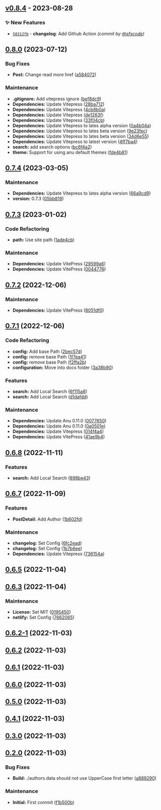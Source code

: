 ## [v0.8.4] - 2023-08-28
### :sparkles: New Features
- [`58312fb`](https://github.com/sfxcode/vitepress-blog-starter/commit/58312fbfcf442efeaa442cfabb85eb9a28d7e2e1) - **changelog**: Add Github Action *(commit by [@sfxcode](https://github.com/sfxcode))*


## [0.8.0](https://github.com/sfxcode/vitepress-blog-starter/compare/v0.7.4...v0.8.0) (2023-07-12)


### Bug Fixes

* **Post:** Change read more href ([a584072](https://github.com/sfxcode/vitepress-blog-starter/commit/a5840728045f6cd6c6bc319b858f6e1da9b219e3))


### Maintenance

* **.gitignore:** Add vitepress ignore ([bef8dc9](https://github.com/sfxcode/vitepress-blog-starter/commit/bef8dc9cba3f208b7da6ec77de151be504c753a2))
* **Dependencies:** Update Vitepress ([28ba712](https://github.com/sfxcode/vitepress-blog-starter/commit/28ba712c399d3ee1e2851c96aded3372d4880498))
* **Dependencies:** Update Vitepress ([4cb8b0a](https://github.com/sfxcode/vitepress-blog-starter/commit/4cb8b0adfadb0623ce5e9880f2dcafc9eba019f3))
* **Dependencies:** Update Vitepress ([de1263f](https://github.com/sfxcode/vitepress-blog-starter/commit/de1263f5c72feeccf94baced7942571be5bb24fa))
* **Dependencies:** Update Vitepress ([33f04cb](https://github.com/sfxcode/vitepress-blog-starter/commit/33f04cba899f1d8ba1dfb7735174424b2b8235e1))
* **Dependencies:** Update Vitepress to lates alpha version ([0a4b04a](https://github.com/sfxcode/vitepress-blog-starter/commit/0a4b04a1a69f1cfcb493a5894e92a65453dbf64a))
* **Dependencies:** Update Vitepress to lates beta version ([9e23fec](https://github.com/sfxcode/vitepress-blog-starter/commit/9e23fec61f0f6ceee56a91e6b8b15dcf8df1996f))
* **Dependencies:** Update Vitepress to lates beta version ([34d6e55](https://github.com/sfxcode/vitepress-blog-starter/commit/34d6e551a7485b3b3df35c43ea93cee8eafac672))
* **Dependencies:** Update Vitepress to latest version ([4ff7ba4](https://github.com/sfxcode/vitepress-blog-starter/commit/4ff7ba40b375b48c16f91d865f98540b90c1ae56))
* **search:** add search options ([bc6f4a2](https://github.com/sfxcode/vitepress-blog-starter/commit/bc6f4a2b956a33058d2cabb70a98ed7716b8b48f))
* **theme:** Support for using anu default themes ([fde4b81](https://github.com/sfxcode/vitepress-blog-starter/commit/fde4b814a280e02e4fdb5adecb388e27148e9a31))

## [0.7.4](https://github.com/sfxcode/vitepress-blog-starter/compare/v0.7.3...v0.7.4) (2023-03-05)


### Maintenance

* **Dependencies:** Update Vitepress to lates alpha version ([66a9cd9](https://github.com/sfxcode/vitepress-blog-starter/commit/66a9cd975a0e38d02993a3d5bdeaf413a74fd7f5))
* **version:** 0.7.3 ([05bb819](https://github.com/sfxcode/vitepress-blog-starter/commit/05bb819901662e95f0458dd4743c7d10bed5f548))

## [0.7.3](https://github.com/sfxcode/vitepress-blog-starter/compare/v0.7.2...v0.7.3) (2023-01-02)


### Code Refactoring

* **path:** Use site path ([1ade4cb](https://github.com/sfxcode/vitepress-blog-starter/commit/1ade4cbf953758f0e70a11474f5c6989a87eb243))


### Maintenance

* **Dependencies:** Update VitePress ([29599a6](https://github.com/sfxcode/vitepress-blog-starter/commit/29599a6ce309434b5748205bf1e481ed76a154b7))
* **Dependencies:** Update VitePress ([0044776](https://github.com/sfxcode/vitepress-blog-starter/commit/004477696b7de57d0514d8cc9bb2c6f96c99edf8))

## [0.7.2](https://github.com/sfxcode/vitepress-blog-starter/compare/v0.7.1...v0.7.2) (2022-12-06)


### Maintenance

* **Dependencies:** Update VitePress ([8051df0](https://github.com/sfxcode/vitepress-blog-starter/commit/8051df02d7ec48d4d878f0d9036a9ac33f728c4b))

## [0.7.1](https://github.com/sfxcode/vitepress-blog-starter/compare/v0.6.8...v0.7.1) (2022-12-06)


### Code Refactoring

* **config:** Add base Path ([2bec57d](https://github.com/sfxcode/vitepress-blog-starter/commit/2bec57db02ffd3b0598072b7d902a2afd1652fb9))
* **config:** remove base Path ([1f7ea41](https://github.com/sfxcode/vitepress-blog-starter/commit/1f7ea41fe136809af21c6c134537a5bb7757fb94))
* **config:** remove base Path ([f2ffa2b](https://github.com/sfxcode/vitepress-blog-starter/commit/f2ffa2bb756bd4f0ac07c7a74a9936757face28e))
* **configuration:** Move into docs folder ([3a38b90](https://github.com/sfxcode/vitepress-blog-starter/commit/3a38b9035b43a56f97759e1405aeb6081fde5b03))


### Features

* **search:** Add Local Search ([6f115a8](https://github.com/sfxcode/vitepress-blog-starter/commit/6f115a86a31636ae2ea975ce0e40318351a70bcd))
* **search:** Add Local Search ([d1dafdd](https://github.com/sfxcode/vitepress-blog-starter/commit/d1dafddf8668f4bd720f8428b8f82d60fa5dcd39))


### Maintenance

* **Dependencies:** Update Anu 0.11.0 ([0077650](https://github.com/sfxcode/vitepress-blog-starter/commit/0077650e511a5ddbfe5950fe19747ca778759ad0))
* **Dependencies:** Update Anu 0.11.0 ([0a0501e](https://github.com/sfxcode/vitepress-blog-starter/commit/0a0501e0501d54e46b668b582d7de65476e324d6))
* **Dependencies:** Update Vitepress ([014f4a4](https://github.com/sfxcode/vitepress-blog-starter/commit/014f4a4b046a2647edf9e021f22e44d5f4eea3c1))
* **Dependencies:** Update VitePress ([41ae9b4](https://github.com/sfxcode/vitepress-blog-starter/commit/41ae9b444e601d0257721085a8dbd78b9a68a153))

## [0.6.8](https://github.com/sfxcode/vitepress-blog-starter/compare/v0.6.7...v0.6.8) (2022-11-11)


### Features

* **search:** Add Local Search ([898be43](https://github.com/sfxcode/vitepress-blog-starter/commit/898be437ed952ac4069edcd6ba929b3424a0f267))

## [0.6.7](https://github.com/sfxcode/vitepress-blog-starter/compare/v0.6.5...v0.6.7) (2022-11-09)


### Features

* **PostDetail:** Add Author ([1b602fd](https://github.com/sfxcode/vitepress-blog-starter/commit/1b602fde6ae2ed8c39c1e3e88354cef8159d14cd))


### Maintenance

* **changelog:** Set Config ([6fc2ead](https://github.com/sfxcode/vitepress-blog-starter/commit/6fc2ead6a62d603e918214149b19b043aa29f86d))
* **changelog:** Set Config ([1b7b6ee](https://github.com/sfxcode/vitepress-blog-starter/commit/1b7b6eebab679d12119a1950299a5aeba4165366))
* **Dependencies:** Update Vitepress ([736154a](https://github.com/sfxcode/vitepress-blog-starter/commit/736154ad615dd0076426935b0f1faba96c5daeb3))

## [0.6.5](https://github.com/sfxcode/vitepress-blog-starter/compare/v0.6.3...v0.6.5) (2022-11-04)

## [0.6.3](https://github.com/sfxcode/vitepress-blog-starter/compare/v0.6.2-1...v0.6.3) (2022-11-04)


### Maintenance

* **License:** Set MIT ([0195450](https://github.com/sfxcode/vitepress-blog-starter/commit/0195450940c2802060ecebc5235d8eed3abaae46))
* **netlify:** Set Config ([7662065](https://github.com/sfxcode/vitepress-blog-starter/commit/76620651329da97c43e8ed1d17579eb21bc74899))

## [0.6.2-1](https://github.com/sfxcode/vitepress-blog-starter/compare/v0.6.2...v0.6.2-1) (2022-11-03)

## [0.6.2](https://github.com/sfxcode/vitepress-blog-starter/compare/v0.6.1...v0.6.2) (2022-11-03)

## [0.6.1](https://github.com/sfxcode/vitepress-blog-starter/compare/0.6.1...v0.6.1) (2022-11-03)

## [0.6.0](https://github.com/sfxcode/vitepress-blog-starter/compare/v0.5.0...v0.6.0) (2022-11-03)

## [0.5.0](https://github.com/sfxcode/vitepress-blog-starter/compare/v0.4.1...v0.5.0) (2022-11-03)

## [0.4.1](https://github.com/sfxcode/vitepress-blog-starter/compare/v0.4.0...v0.4.1) (2022-11-03)

## [0.3.0](https://github.com/sfxcode/vitepress-blog-starter/compare/0.3.0...v0.3.0) (2022-11-03)

## [0.2.0](https://github.com/sfxcode/vitepress-blog-starter/compare/f1b500bd56fa4515f7bb54cb72384b416871afdf...0.2.0) (2022-11-03)


### Bug Fixes

* **Build:** ./authors.data should not use UpperCase first letter ([a889290](https://github.com/sfxcode/vitepress-blog-starter/commit/a88929073af810a624451d6476bcb6891b3b06c9))


### Maintenance

* **Initial:** First commit ([f1b500b](https://github.com/sfxcode/vitepress-blog-starter/commit/f1b500bd56fa4515f7bb54cb72384b416871afdf))


[v0.8.4]: https://github.com/sfxcode/vitepress-blog-starter/compare/v0.8.3...v0.8.4